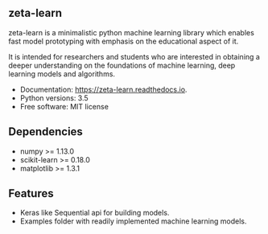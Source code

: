 zeta-learn
----------
zeta-learn is a minimalistic python machine learning library which enables fast model prototyping with emphasis on the educational aspect of it.

It is intended for researchers and students who are interested in obtaining a deeper understanding on the foundations of machine learning, deep learning models and algorithms.

 - Documentation: https://zeta-learn.readthedocs.io.
 - Python versions: 3.5
 - Free software: MIT license
 
Dependencies
------------
  - numpy >= 1.13.0
  - scikit-learn >= 0.18.0
  - matplotlib >= 1.3.1
 
Features
--------
  - Keras like Sequential api for building models.
  - Examples folder with readily implemented machine learning models.
 
